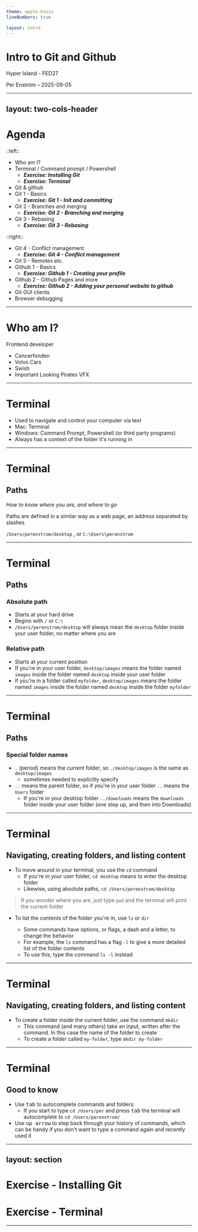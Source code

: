 ```yaml
---
theme: apple-basic
lineNumbers: true

layout: intro
---
```


# Intro to Git and Github

Hyper Island - FED27

<div class="absolute bottom-10">
  <span class="font-700">
    Per Enström – 2025-09-05
  </span>
</div>

---
layout: two-cols-header
---

# Agenda

::left:: 

* Who am I?
* Terminal / Command prompt / Powershell
  * ***Exercise: Installing Git***
  * ***Exercise: Terminal***
* Git & github
* Git 1 - Basics
  * ***Exercise: Git 1 - Init and committing***
* Git 2 - Branches and merging
  * ***Exercise: Git 2 - Branching and merging***
* Git 3 - Rebasing
  * ***Exercise: Git 3 - Rebasing***

::right::

* Git 4 - Conflict management
  * ***Exercise: Git 4 - Conflict management***
* Git 5 - Remotes etc.
* Github 1 - Basics
  * ***Exercise: Github 1 - Creating your profile***
* Github 2 - Github Pages and more
  * ***Exercise: Github 2 - Adding your personal website to github***
* Git GUI clients
* Browser debugging

---

# Who am I?

Frontend developer

* Cancerfonden
* Volvo Cars
* Swish
* Important Looking Pirates VFX

---

# Terminal

* Used to navigate and control your computer via text
* Mac: Terminal
* Windows: Command Prompt, Powershell (or third party programs)
* Always has a context of the folder it's running in

---

# Terminal

## Paths

_How to know where you are, and where to go_

Paths are defined in a similar way as a web page, an address separated by slashes

`/Users/perenstrom/desktop` <ri-apple-fill />, or `C:\Users\perenstrom` <ri-windows-fill />

---

# Terminal

## Paths

### Absolute path

* Starts at your hard drive
* Begins with `/` <ri-apple-fill /> or `C:\` <ri-windows-fill />
* `/Users/perenstrom/desktop` will always mean the `desktop` folder inside your user folder, no matter where you are

### Relative path

* Starts at your current position
* If you're in your user folder, `desktop/images` means the folder named `images` inside the folder named `desktop` inside your user folder
* If you're in a folder called `myfolder`, `desktop/images` means the folder named `images` inside the folder named `desktop` inside the folder `myfolder`

---

# Terminal

## Paths

### Special folder names

* `.` (period) means the current folder, so `./desktop/images` is the same as `desktop/images`
  * sometimes needed to explicitly specify
* `..` means the parent folder, so if you're in your user folder `..` means the `Users` folder
  * If you're in your desktop folder `../downloads` means the `downloads` folder inside your user folder (one step up, and then into Downloads)

---

# Terminal

## Navigating, creating folders, and listing content

* To move around in your terminal, you use the `cd` command
  * If you're in your user folder, `cd desktop` means to enter the desktop folder
  * Likewise, using absolute paths, `cd /Users/perenstrom/desktop`

> If you wonder where you are, just type `pwd` and the terminal will print the current folder

<div class="p-2" />

* To list the contents of the folder you're in, use `ls` <ri-apple-fill /> or `dir` <ri-windows-fill />
  * Some commands have options, or flags, a dash and a letter, to change the behavior
  * For example, the `ls` command has a flag `-l` to give a more detailed list of the folder contents
  * To use this, type the command `ls -l` instead

---

# Terminal

## Navigating, creating folders, and listing content

* To create a folder inside the current folder, use the command `mkdir`
  * This command (and many others) take an input, written after the command. In this case the name of the folder to create
  * To create a folder called `my-folder`, type `mkdir my-folder`

---

# Terminal

## Good to know

* Use <kbd>tab</kbd> to autocomplete commands and folders
  * If you start to type `cd /Users/per` and press <kbd>tab</kbd> the terminal will autocomplete to `cd /Users/perenstrom/`
* Use <kbd>up arrow</kbd> to step back through your history of commands, which can be handy if you don't want to type a command again and recently used it

---
layout: section
---

# Exercise - Installing Git
# Exercise - Terminal

---